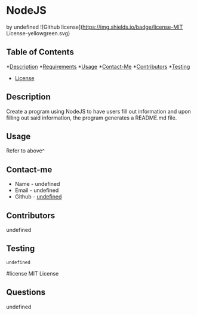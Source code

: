 # NodeJS
by undefined
![Github license](https://img.shields.io/badge/license-MIT License-yellowgreen.svg)
## Table of Contents
*[Description](#description)
*[Requirements](#requirements)
*[Usage](#usage)
*[Contact-Me](#contact-me)
*[Contributors](#contributors)
*[Testing](#testing)

* [License](#license)

## Description
Create a program using NodeJS to have users fill out information and upon filling out said information, the program generates a README.md file.
## Usage
Refer to above^
## Contact-me
* Name - undefined
* Email - undefined
* Github - [undefined](https://github.com/undefined/)
## Contributors
undefined
## Testing
```
undefined
```
#license MIT License
## Questions
undefined
